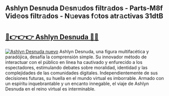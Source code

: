 ## Ashlyn Desnuda D𝚎sn𝚞dos filtr𝚊dos - Parts-M8f Vid𝚎os filtr𝚊dos - N𝚞evas f𝚘tos atr𝚊ctivas 31dtB

# <h2><a href="http://mb0wb9.tromn.icu/?c=Ashlyn+Desnuda">🔗👉👉👉 Ashlyn Desnuda 🔗🔗</a></h2>

[![Ashlyn Desnuda nuevo](https://i.imgur.com/pEAQMta.gif)](http://mb0wb9.tromn.icu/?c=Ashlyn+Desnuda)
Ashlyn Desnuda, una figura multifacética y paradójica, desafía la comprensión simple. Su innovador método de interactuar con el público en línea ha cautivado y enfurecido a los espectadores, estimulando debates sobre moralidad, identidad y las complejidades de las comunidades digitales. Independientemente de sus decisiones futuras, su huella en el mundo virtual es imborrable. Armado con un espíritu inquebrantable y un encanto innegable, el viaje de Ashlyn Desnuda en el reino virtual es interminable.
